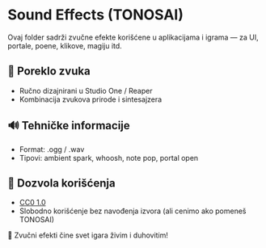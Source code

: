 # Sound Effects (TONOSAI)

Ovaj folder sadrži zvučne efekte korišćene u aplikacijama i igrama — za UI, portale, poene, klikove, magiju itd.

## 🧬 Poreklo zvuka

- Ručno dizajnirani u Studio One / Reaper
- Kombinacija zvukova prirode i sintesajzera

## 🔊 Tehničke informacije

- Format: .ogg / .wav
- Tipovi: ambient spark, whoosh, note pop, portal open

## 🪪 Dozvola korišćenja

- [CC0 1.0](https://creativecommons.org/publicdomain/zero/1.0/)
- Slobodno korišćenje bez navođenja izvora (ali cenimo ako pomeneš TONOSAI)

🔔 Zvučni efekti čine svet igara živim i duhovitim!